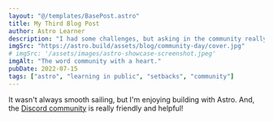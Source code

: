 ```yaml
---
layout: "@/templates/BasePost.astro"
title: My Third Blog Post
author: Astro Learner
description: "I had some challenges, but asking in the community really helped!"
imgSrc: "https://astro.build/assets/blog/community-day/cover.jpg"
# imgSrc: '/assets/images/astro-showcase-screenshot.jpeg'
imgAlt: "The word community with a heart."
pubDate: 2022-07-15
tags: ["astro", "learning in public", "setbacks", "community"]
---
```

It wasn't always smooth sailing, but I'm enjoying building with Astro. And, the [Discord community](https://astro.build/chat) is really friendly and helpful!
